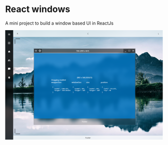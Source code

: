 # React windows

A mini project to build a window based UI in ReactJs

![Screenshot](https://github.com/ruttyj/React-Windows/blob/Dev/screenshot.png?raw=true)
